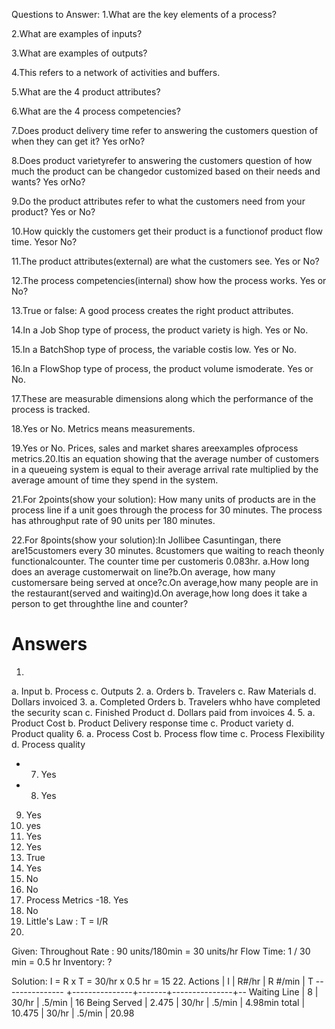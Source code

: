 Questions to Answer:
1.What are the key elements of a process?

2.What are examples of inputs?

3.What are examples of outputs?

4.This refers to a network of activities and buffers.

5.What are the 4 product attributes?

6.What are the 4 process competencies?

7.Does product delivery time refer to answering the customers question of when they can get it? Yes orNo?

8.Does product varietyrefer to answering the customers question of how much the product can be changedor customized based on their needs and wants? Yes orNo?

9.Do the product attributes refer to what the customers need from your product? Yes or No?

10.How quickly the customers get their product is a functionof product flow time. Yesor No?

11.The product attributes(external) are what the customers see. Yes or No?

12.The process competencies(internal) show how the process works. Yes or No?

13.True or false: A good process creates the right product attributes.

14.In a Job Shop type of process, the product variety is high. Yes or No.

15.In a BatchShop type of process, the variable costis low. Yes or No.

16.In a FlowShop type of process, the product volume ismoderate. Yes or No.

17.These are measurable dimensions along which the performance of the process is tracked.

18.Yes or No. Metrics means measurements.

19.Yes or No. Prices, sales and market shares areexamples ofprocess metrics.20.Itis an equation showing that the average number of customers in a queueing system is equal to their average arrival rate multiplied by the average amount of time they spend in the system.

21.For 2points(show your solution): How many units of products are in the process line if a unit goes through the process for 30 minutes. The process has athroughput rate of 90 units per 180 minutes.

22.For 8points(show your solution):In Jollibee Casuntingan, there are15customers every 30 minutes. 8customers que waiting to reach theonly functionalcounter. The counter time per customeris 0.083hr. a.How long does an average customerwait on line?b.On average, how many customersare being served at once?c.On average,how many people are in the restaurant(served and waiting)d.On average,how long does it take a person to get throughthe line and counter?




# Answers
1. 
  a. Input
  b. Process 
  c. Outputs
2. 
  a. Orders
  b. Travelers
  c. Raw Materials
  d. Dollars invoiced
3. 
  a.  Completed Orders
  b.  Travelers whho have completed the security scan
  c.  Finished Product
  d.  Dollars paid from invoices
4. 
5. 
  a.  Product Cost
  b.  Product Delivery response time
  c.  Product variety
  d.  Product quality
6. 
  a.  Process Cost
  b.  Process flow time
  c.  Process Flexibility
  d.  Process quality
- 7. Yes
- 8. Yes
9.  Yes
10.  yes
11.  Yes
12.  Yes
13.  True
14.  Yes
15.  No
16.  No
17. Process Metrics 
-18.  Yes
19. No
20. Little's Law : T = I/R
21. 
Given:
	Throughout Rate	: 90 units/180min = 30 units/hr
	Flow Time: 	  1 / 30 min	  = 0.5 hr
	Inventory: 	?
	
Solution:
	I = R x T
	  = 30/hr x 0.5 hr
	  = 15 
22.
Actions 	|	I	| R#/hr | R #/min 	| T
---------------	+---------------+-------+---------------+--
Waiting Line	| 8 		| 30/hr | .5/min 	| 16
Being Served	| 2.475 	| 30/hr | .5/min	| 4.98min
total		| 10.475	| 30/hr	| .5/min	| 20.98
